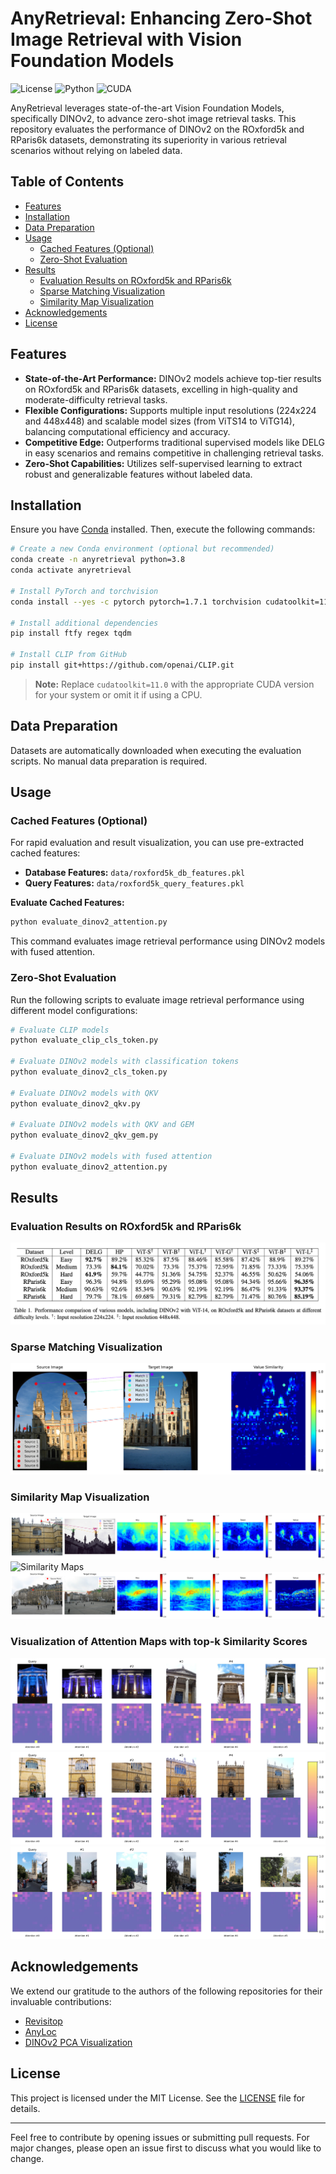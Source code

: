 # AnyRetrieval: Enhancing Zero-Shot Image Retrieval with Vision Foundation Models

![License](https://img.shields.io/badge/license-MIT-blue.svg)
![Python](https://img.shields.io/badge/python-3.8%2B-blue.svg)
![CUDA](https://img.shields.io/badge/CUDA-11.0%2B-green.svg)

AnyRetrieval leverages state-of-the-art Vision Foundation Models, specifically DINOv2, to advance zero-shot image retrieval tasks. This repository evaluates the performance of DINOv2 on the ROxford5k and RParis6k datasets, demonstrating its superiority in various retrieval scenarios without relying on labeled data.

## Table of Contents

- [Features](#features)
- [Installation](#installation)
- [Data Preparation](#data-preparation)
- [Usage](#usage)
  - [Cached Features (Optional)](#cached-features-optional)
  - [Zero-Shot Evaluation](#zero-shot-evaluation)
- [Results](#results)
  - [Evaluation Results on ROxford5k and RParis6k](#evaluation-results-on-roxford5k-and-rparis6k)
  - [Sparse Matching Visualization](#sparse-matching-visualization)
  - [Similarity Map Visualization](#similarity-map-visualization)
- [Acknowledgements](#acknowledgements)
- [License](#license)

## Features

- **State-of-the-Art Performance:** DINOv2 models achieve top-tier results on ROxford5k and RParis6k datasets, excelling in high-quality and moderate-difficulty retrieval tasks.
- **Flexible Configurations:** Supports multiple input resolutions (224x224 and 448x448) and scalable model sizes (from ViTS14 to ViTG14), balancing computational efficiency and accuracy.
- **Competitive Edge:** Outperforms traditional supervised models like DELG in easy scenarios and remains competitive in challenging retrieval tasks.
- **Zero-Shot Capabilities:** Utilizes self-supervised learning to extract robust and generalizable features without labeled data.

## Installation

Ensure you have [Conda](https://docs.conda.io/en/latest/) installed. Then, execute the following commands:

```bash
# Create a new Conda environment (optional but recommended)
conda create -n anyretrieval python=3.8
conda activate anyretrieval

# Install PyTorch and torchvision
conda install --yes -c pytorch pytorch=1.7.1 torchvision cudatoolkit=11.0

# Install additional dependencies
pip install ftfy regex tqdm

# Install CLIP from GitHub
pip install git+https://github.com/openai/CLIP.git
```

> **Note:** Replace `cudatoolkit=11.0` with the appropriate CUDA version for your system or omit it if using a CPU.

## Data Preparation

Datasets are automatically downloaded when executing the evaluation scripts. No manual data preparation is required.

## Usage

### Cached Features (Optional)

For rapid evaluation and result visualization, you can use pre-extracted cached features:

- **Database Features:** `data/roxford5k_db_features.pkl`
- **Query Features:** `data/roxford5k_query_features.pkl`

**Evaluate Cached Features:**

```bash
python evaluate_dinov2_attention.py
```

This command evaluates image retrieval performance using DINOv2 models with fused attention.

### Zero-Shot Evaluation

Run the following scripts to evaluate image retrieval performance using different model configurations:

```bash
# Evaluate CLIP models
python evaluate_clip_cls_token.py

# Evaluate DINOv2 models with classification tokens
python evaluate_dinov2_cls_token.py

# Evaluate DINOv2 models with QKV
python evaluate_dinov2_qkv.py

# Evaluate DINOv2 models with QKV and GEM
python evaluate_dinov2_qkv_gem.py

# Evaluate DINOv2 models with fused attention
python evaluate_dinov2_attention.py
```

## Results

### Evaluation Results on ROxford5k and RParis6k

![Evaluation Results](assets/table-1.png)

### Sparse Matching Visualization

![Sparse Matching](assets/sparse_matching.png)

### Similarity Map Visualization

![Similarity Maps](assets/sim_map_all_facets_bodleian_library.png)
![Similarity Maps](assets/sim_map_all_facets_paris.png)
![Similarity Maps](assets/sim_map_all_facets_pompidou.png)


### Visualization of Attention Maps with top-k Similarity Scores
![Retrieval Results](assets/retrieval_results_ashmolean_museum.jpg)
![Retrieval Results](assets/retrieval_results_bodleian_library.jpg)
![Retrieval Results](assets/retrieval_results_magdalen_college.jpg)


## Acknowledgements

We extend our gratitude to the authors of the following repositories for their invaluable contributions:

- [Revisitop](https://github.com/filipradenovic/revisitop)
- [AnyLoc](https://github.com/AnyLoc/AnyLoc)
- [DINOv2 PCA Visualization](https://github.com/JunukCha/DINOv2_pca_visualization)

## License

This project is licensed under the MIT License. See the [LICENSE](LICENSE) file for details.

---

Feel free to contribute by opening issues or submitting pull requests. For major changes, please open an issue first to discuss what you would like to change.
